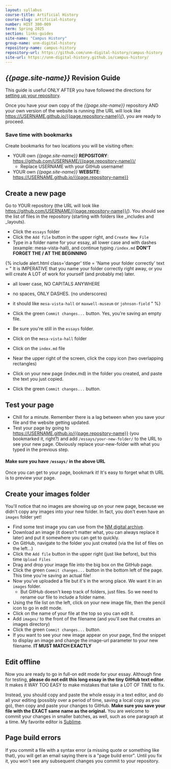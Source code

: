 ```yaml
---
layout: syllabus
course-title: Artificial History
course-slug: artificial-history
number: HIST 300-009
term: Spring 2025
section: links-guides
site-name: "Campus History"
group-name: unm-digital-history
repository-name: campus-history
repository-url: https://github.com/unm-digital-history/campus-history
site-url: https://unm-digital-history.github.io/campus-history/
---
```


## _{{page.site-name}}_ Revision Guide

This guide is useful ONLY AFTER you have followed the directions for [setting up your repository](campus-history-setup).

Once you have your own copy of the  _{{page.site-name}}_ repository AND your own version of the website is running (the URL will look like https://USERNAME.github.io/{{page.repository-name}}/), you are ready to proceed.

### Save time with bookmarks
Create bookmarks for two locations you will be visiting often:
- YOUR own _{{page.site-name}}_ **REPOSITORY**: https://github.com/USERNAME/{{page.repository-name}}/
  - Replace USERNAME with your GitHub username!
- YOUR own _{{page.site-name}}_ **WEBSITE**: https://USERNAME.github.io/{{page.repository-name}}

## Create a new page
Go to YOUR repository (the URL will look like https://github.com/USERNAME/{{page.repository-name}}/). You should see the list of files in the repository (starting with folders like _includes and _layouts).

- Click the `essays` folder 
- Click the `Add file` button in the upper right, and `Create New File`
- Type in a folder name for your essay, all lower case and with dashes (example: mesa-vista-hall), and continue typing `/index.md` **DON'T FORGET THE / AT THE BEGINNING**

{% include alert.html class='danger' 
title = 'Name your folder correctly' 
text = " 
It is IMPERATIVE that you name your folder correctly right away, or you will create A LOT of work for yourself (and probably me) later. 
- all lower case, NO CAPITALS ANYWHERE
- no spaces, ONLY DASHES. (no underscores)
- it should like `mesa-vista-hall` or `maxwell-museum` or `johnson-field`
"
%}




- Click the green `Commit changes...` button. Yes, you're saving an empty file.
- Be sure you're still in the `essays` folder.
- Click on the `mesa-vista-hall` folder
- Click on the `index.md` file 
- Near the upper right of the screen, click the copy icon (two overlapping rectangles)
- Click on your new page (index.md) in the folder you created, and paste the text you just copied.
 - Click the green `Commit changes...` button.


## Test your page
- Chill for a minute. Remember there is a lag between when you save your file and the website getting updated.
- Test your page by going to https://USERNAME.github.io/{{page.repository-name}} (you bookmarked it, right?) and add  `/essays/your-new-folder/` to the URL to see your new page. Obviously replace your-new-folder with what you typed in the previous step.

#### Make sure you have `/essays/` in the above URL
Once you can get to your page, bookmark it! It's easy to forget what th URL is to preview your page.

## Create your images folder
You'll notice that no images are showing up on your new page, because we didn't copy any images into your new folder. In fact, you don't even have an `images` folder yet!
- Find some test image you can use from the [NM digital archive](https://econtent.unm.edu/).
- Download an image (it doesn't matter what, you can always replace it later) and put it somewhere you can get to quickly.
- On GitHub, navigate to the folder you just created (via the list of files on the left...)
- Click the `Add file` button in the upper right (just like before), but this time `Upload Files`
- Drag and drop your image file into the big box on the GitHub page.
- Click the green `Commit changes...` button in the bottom left of the page. This time you're saving an actual file!
- Now you've uploaded a file but it's in the wrong place. We want it in an `images` folder.
  - But GitHub doesn't keep track of folders, just files. So we need to rename our file to include a folder name.
- Using the file list on the left, click on your new image file, then the pencil icon to go in edit mode.
- Click on the name of your file at the top so you can edit it.
- Add `images/` to the front of the filename (and you'll see that creates an images directory)
- Click the green `Commit changes...` button.
- If you want to see your new image appear on your page, find the snippet to display an image and change the image-url parameter to your new filename. **IT MUST MATCH EXACTLY**


## Edit offline
Now you are ready to go in full-on edit mode for your essay. Although fine for testing, **please do not edit this long essay in the tiny GitHub text editor**. It makes it WAY TOO EASY to make mistakes that take a LOT OF TIME to fix. 

Instead, you should copy and paste the whole essay in a text editor, and do all your editing (possibly over a period of time, saving a local copy as you go), then copy and paste your changes to GitHub. **Make sure you save your file with the EXACT same name as the original.** You are welcome to commit your changes in smaller batches, as well, such as one paragraph at a time. My favorite editor is [Sublime](https://www.sublimetext.com/).

## Page build errors
If you commit a file with a syntax error (a missing quote or something like that), you will get an email saying there is a "page build error". Until you fix it, you won't see any subsequent changes you commit to your repository.
